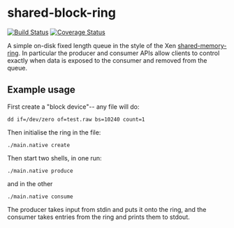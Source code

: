 shared-block-ring
=================

[![Build Status](https://travis-ci.org/mirage/shared-block-ring.png?branch=master)](https://travis-ci.org/mirage/shared-block-ring)
[![Coverage Status](https://coveralls.io/repos/mirage/shared-block-ring/badge.png?branch=master)](https://coveralls.io/r/mirage/shared-block-ring?branch=master)

A simple on-disk fixed length queue in the style of the
Xen [shared-memory-ring](https://github.com/mirage/shared-memory-ring).
In particular the producer and consumer APIs allow clients to control
exactly when data is exposed to the consumer and removed from the queue.

Example usage
-------------

First create a "block device"-- any file will do:
```
dd if=/dev/zero of=test.raw bs=10240 count=1
```

Then initialise the ring in the file:
```
./main.native create
```

Then start two shells, in one run:
```
./main.native produce
```
and in the other
```
./main.native consume
```

The producer takes input from stdin and puts it onto the ring, and the consumer takes entries from the ring and prints them to stdout.
